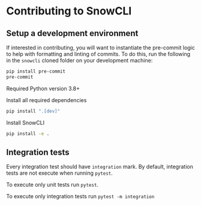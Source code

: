 # Contributing to SnowCLI


## Setup a development environment
If interested in contributing, you will want to instantiate the pre-commit logic to help with formatting and linting of commits. To do this, run the following in the `snowcli` cloned folder on your development machine:

```bash
pip install pre-commit
pre-commit
```

Required Python version 3.8+

Install all required dependencies

```bash
pip install ".[dev]"
```

Install SnowCLI

```bash
pip install -e .
```

## Integration tests

Every integration test should have `integration` mark. By default, integration tests are not execute when running `pytest`.

To execute only unit tests run `pytest`.

To execute only integration tests run `pytest -m integration`
